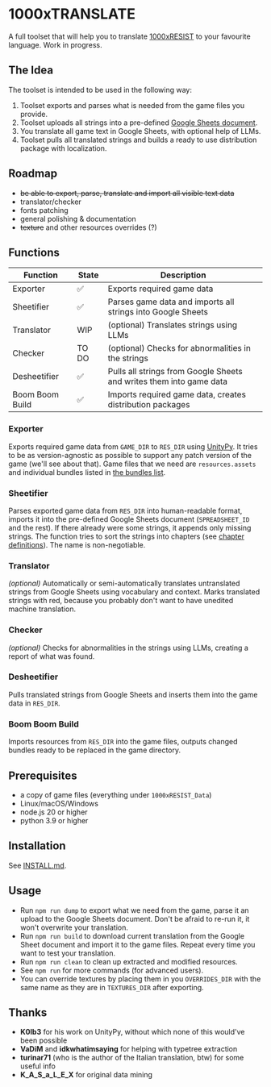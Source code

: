 # 1000xTRANSLATE
A full toolset that will help you to translate [1000xRESIST](https://store.steampowered.com/app/1675830/1000xRESIST/) to your favourite language. Work in progress.


## The Idea
The toolset is intended to be used in the following way:
1. Toolset exports and parses what is needed from the game files you provide.
2. Toolset uploads all strings into a pre-defined [Google Sheets document](https://docs.google.com/spreadsheets/d/10KcHa_iS_RSgsVauCDe6EKbskN4iZfaT9PPjdGJk--4/edit?usp=sharing).
3. You translate all game text in Google Sheets, with optional help of LLMs.
4. Toolset pulls all translated strings and builds a ready to use distribution package with localization.


## Roadmap
 - ~~be able to export, parse, translate and import all visible text data~~
 - translator/checker
 - fonts patching
 - general polishing & documentation
 - ~~texture~~ and other resources overrides (?)


## Functions
| Function          | State | Description                                                         |
| ----------------- | ----- | ------------------------------------------------------------------- |
| Exporter          | ✅    | Exports required game data                                          |
| Sheetifier        | ✅    | Parses game data and imports all strings into Google Sheets         |
| Translator        | WIP   | (optional) Translates strings using LLMs                            |
| Checker           | TO DO | (optional) Checks for abnormalities in the strings                  |
| Desheetifier      | ✅    | Pulls all strings from Google Sheets and writes them into game data | 
| Boom Boom Build   | ✅    | Imports required game data, creates distribution packages           |

### Exporter
Exports required game data from `GAME_DIR` to `RES_DIR` using [UnityPy](https://github.com/K0lb3/UnityPy). It tries to be as version-agnostic as possible to support any patch version of the game (we'll see about that). Game files that we need are `resources.assets` and individual bundles listed in [the bundles list](data/bundles.list).

### Sheetifier
Parses exported game data from `RES_DIR` into human-readable format, imports it into the pre-defined Google Sheets document (`SPREADSHEET_ID` and the rest). If there already were some strings, it appends only missing strings. The function tries to sort the strings into chapters (see [chapter definitions](data/chapter-definitions.json)). The name is non-negotiable.

### Translator
*(optional)* Automatically or semi-automatically translates untranslated strings from Google Sheets using vocabulary and context. Marks translated strings with red, because you probably don't want to have unedited machine translation.

### Checker
*(optional)* Checks for abnormalities in the strings using LLMs, creating a report of what was found.

### Desheetifier
Pulls translated strings from Google Sheets and inserts them into the game data in `RES_DIR`.

### Boom Boom Build
Imports resources from `RES_DIR` into the game files, outputs changed bundles ready to be replaced in the game directory.


## Prerequisites
 - a copy of game files (everything under `1000xRESIST_Data`)
 - Linux/macOS/Windows
 - node.js 20 or higher
 - python 3.9 or higher


## Installation
See [INSTALL.md](INSTALL.md).


## Usage
 - Run `npm run dump` to export what we need from the game, parse it an upload to the Google Sheets document. Don't be afraid to re-run it, it won't overwrite your translation.
 - Run `npm run build` to download current translation from the Google Sheet document and import it to the game files. Repeat every time you want to test your translation.
 - Run `npm run clean` to clean up extracted and modified resources.
 - See `npm run` for more commands (for advanced users).
 - You can override textures by placing them in you `OVERRIDES_DIR` with the same name as they are in `TEXTURES_DIR` after exporting.


## Thanks
 - **K0lb3** for his work on UnityPy, without which none of this would've been possible
 - **VaDiM** and **idkwhatimsaying** for helping with typetree extraction
 - **turinar71** (who is the author of the Italian translation, btw) for some useful info
 - **K_A_S_a_L_E_X** for original data mining